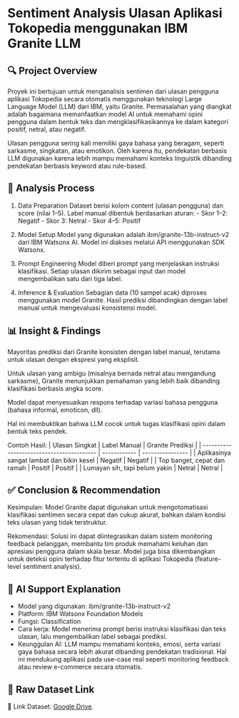 # Sentiment Analysis Ulasan Aplikasi Tokopedia menggunakan IBM Granite LLM

## 🔍 Project Overview

Proyek ini bertujuan untuk menganalisis sentimen dari ulasan pengguna aplikasi Tokopedia secara otomatis menggunakan teknologi Large Language Model (LLM) dari IBM, yaitu Granite.
Permasalahan yang diangkat adalah bagaimana memanfaatkan model AI untuk memahami opini pengguna dalam bentuk teks dan mengklasifikasikannya ke dalam kategori positif, netral, atau negatif.

Ulasan pengguna sering kali memiliki gaya bahasa yang beragam, seperti sarkasme, singkatan, atau emotikon. Oleh karena itu, pendekatan berbasis LLM digunakan karena lebih mampu memahami konteks linguistik dibanding pendekatan berbasis keyword atau rule-based.

## 🧪 Analysis Process

1. Data Preparation
   Dataset berisi kolom content (ulasan pengguna) dan score (nilai 1–5). Label manual dibentuk berdasarkan aturan: - Skor 1–2: Negatif - Skor 3: Netral - Skor 4–5: Positif

2. Model Setup
   Model yang digunakan adalah ibm/granite-13b-instruct-v2 dari IBM Watsonx AI. Model ini diakses melalui API menggunakan SDK Watsonx.

3. Prompt Engineering
   Model diberi prompt yang menjelaskan instruksi klasifikasi. Setiap ulasan dikirim sebagai input dan model mengembalikan satu dari tiga label.

4. Inference & Evaluation
   Sebagian data (10 sampel acak) diproses menggunakan model Granite. Hasil prediksi dibandingkan dengan label manual untuk mengevaluasi konsistensi model.

## 📊 Insight & Findings

Mayoritas prediksi dari Granite konsisten dengan label manual, terutama untuk ulasan dengan ekspresi yang eksplisit.

Untuk ulasan yang ambigu (misalnya bernada netral atau mengandung sarkasme), Granite menunjukkan pemahaman yang lebih baik dibanding klasifikasi berbasis angka score.

Model dapat menyesuaikan respons terhadap variasi bahasa pengguna (bahasa informal, emoticon, dll).

Hal ini membuktikan bahwa LLM cocok untuk tugas klasifikasi opini dalam bentuk teks pendek.

Contoh Hasil:
| Ulasan Singkat | Label Manual | Granite Prediksi |
| ----------------------------------------- | ------------ | ---------------- |
| Aplikasinya sangat lambat dan bikin kesel | Negatif | Negatif |
| Top banget, cepat dan ramah | Positif | Positif |
| Lumayan sih, tapi belum yakin | Netral | Netral |

## ✅ Conclusion & Recommendation

Kesimpulan:
Model Granite dapat digunakan untuk mengotomatisasi klasifikasi sentimen secara cepat dan cukup akurat, bahkan dalam kondisi teks ulasan yang tidak terstruktur.

Rekomendasi:
Solusi ini dapat diintegrasikan dalam sistem monitoring feedback pelanggan, membantu tim produk memahami keluhan dan apresiasi pengguna dalam skala besar.
Model juga bisa dikembangkan untuk deteksi opini terhadap fitur tertentu di aplikasi Tokopedia (feature-level sentiment analysis).

## 🤖 AI Support Explanation

- Model yang digunakan: ibm/granite-13b-instruct-v2
- Platform: IBM Watsonx Foundation Models
- Fungsi: Classification
- Cara kerja: Model menerima prompt berisi instruksi klasifikasi dan teks ulasan, lalu mengembalikan label sebagai prediksi.
- Keunggulan AI:
  LLM mampu memahami konteks, emosi, serta variasi gaya bahasa secara lebih akurat dibanding pendekatan tradisional.
  Hal ini mendukung aplikasi pada use-case real seperti monitoring feedback atau review e-commerce secara otomatis.

## 🔗 Raw Dataset Link

📎 Link Dataset: [Google Drive](https://drive.google.com/file/d/16rrtwb3uzMtg_Dd0TbE0smFco26d4mza/view?usp=sharing).
